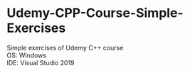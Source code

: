 # Udemy-CPP-Course-Simple-Exercises
Simple exercises of Udemy C++ course  
OS: Windows  
IDE: Visual Studio 2019


